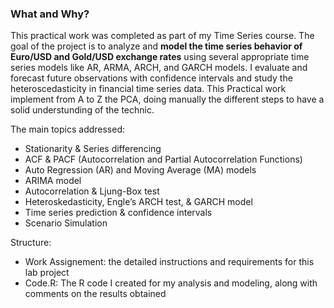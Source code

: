 
### What and Why?
This practical work was completed as part of my Time Series course. The goal of the project is to analyze and **model the time series behavior of Euro/USD and Gold/USD exchange rates** using several appropriate time series models like AR, ARMA, ARCH, and GARCH models. I evaluate and forecast future observations with confidence intervals and study the heteroscedasticity in financial time series data.
This Practical work implement from A to Z the PCA, doing manually the different steps to have a solid understunding of the technic.


The main topics addressed:
- Stationarity & Series differencing
- ACF & PACF (Autocorrelation and Partial Autocorrelation Functions)
- Auto Regression (AR) and Moving Average (MA) models
- ARIMA model
- Autocorrelation & Ljung-Box test
- Heteroskedasticity, Engle’s ARCH test, & GARCH model
- Time series prediction & confidence intervals
- Scenario Simulation

Structure:
- Work Assignement: the detailed instructions and requirements for this lab project
- Code.R: The R code I created for my analysis and modeling, along with comments on the results obtained

